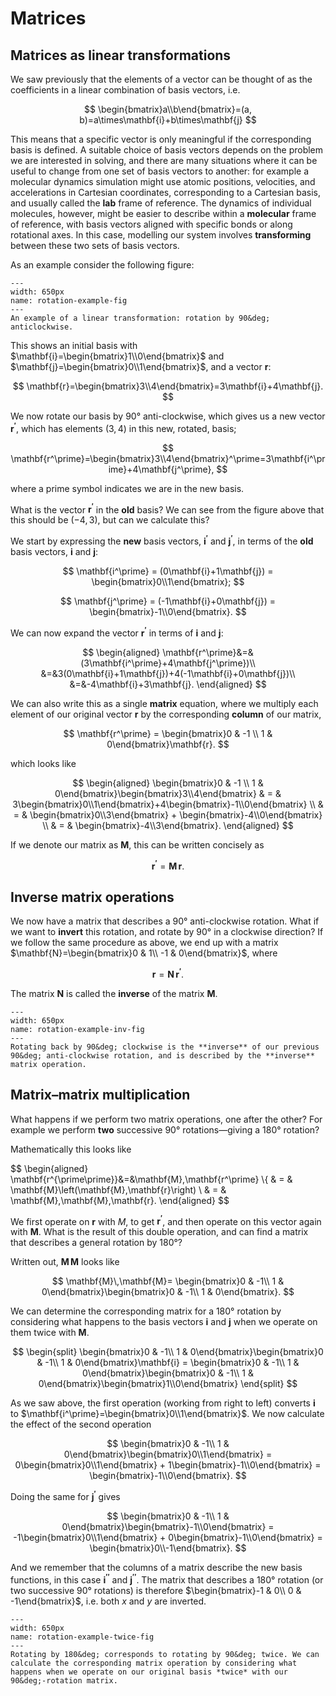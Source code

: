 # Matrices

## Matrices as linear transformations

We saw previously that the elements of a vector can be thought of as the coefficients in a linear combination of basis vectors, i.e. 

$$
\begin{bmatrix}a\\b\end{bmatrix}=(a, b)=a\times\mathbf{i}+b\times\mathbf{j}
$$

This means that a specific vector is only meaningful if the corresponding basis is defined. A suitable choice of basis vectors depends on the problem we are interested in solving, and there are many situations where it can be useful to change from one set of basis vectors to another: for example a molecular dynamics simulation might use atomic positions, velocities, and accelerations in Cartesian coordinates, corresponding to a Cartesian basis, and usually called the **lab** frame of reference. The dynamics of individual molecules, however, might be easier to describe within a **molecular** frame of reference, with basis vectors aligned with specific bonds or along rotational axes. In this case, modelling our system involves **transforming** between these two sets of basis vectors.

As an example consider the following figure:

```{figure} ./figures/vectors_and_matrices/rotation_example.svg
---
width: 650px
name: rotation-example-fig
---
An example of a linear transformation: rotation by 90&deg; anticlockwise.
```

This shows an initial basis with $\mathbf{i}=\begin{bmatrix}1\\0\end{bmatrix}$ and $\mathbf{j}=\begin{bmatrix}0\\1\end{bmatrix}$, and a vector $\mathbf{r}$:

$$
\mathbf{r}=\begin{bmatrix}3\\4\end{bmatrix}=3\mathbf{i}+4\mathbf{j}. 
$$

We now rotate our basis by 90&deg; anti-clockwise, which gives us a new vector $\mathbf{r^\prime}$, which has elements $(3,4)$ in this new, rotated, basis;

$$
\mathbf{r^\prime}=\begin{bmatrix}3\\4\end{bmatrix}^\prime=3\mathbf{i^\prime}+4\mathbf{j^\prime},
$$

where a prime symbol indicates we are in the new basis.

What is the vector $\mathbf{r^\prime}$ in the **old** basis? We can see from the figure above that this should be $(-4,3)$, but can we calculate this?

We start by expressing the **new** basis vectors, $\mathbf{i^\prime}$ and $\mathbf{j^\prime}$, in terms of the **old** basis vectors, $\mathbf{i}$ and $\mathbf{j}$:

$$
\mathbf{i^\prime} = (0\mathbf{i}+1\mathbf{j}) = \begin{bmatrix}0\\1\end{bmatrix};
$$

$$
\mathbf{j^\prime} = (-1\mathbf{i}+0\mathbf{j}) = \begin{bmatrix}-1\\0\end{bmatrix}.
$$

We can now expand the vector $\mathbf{r^\prime}$ in terms of $\mathbf{i}$ and $\mathbf{j}$:

$$
\begin{aligned}
\mathbf{r^\prime}&=&(3\mathbf{i^\prime}+4\mathbf{j^\prime})\\
               &=&3(0\mathbf{i}+1\mathbf{j})+4(-1\mathbf{i}+0\mathbf{j})\\
               &=&-4\mathbf{i}+3\mathbf{j}.
\end{aligned}
$$

We can also write this as a single **matrix** equation, where we multiply each element of our original vector $\mathbf{r}$ by the corresponding **column** of our matrix,

$$
\mathbf{r^\prime} = \begin{bmatrix}0 & -1 \\ 1 & 0\end{bmatrix}\mathbf{r}.
$$

which looks like

$$
\begin{aligned}
\begin{bmatrix}0 & -1 \\ 1 & 0\end{bmatrix}\begin{bmatrix}3\\4\end{bmatrix} & = & 3\begin{bmatrix}0\\1\end{bmatrix}+4\begin{bmatrix}-1\\0\end{bmatrix} \\
  & = & \begin{bmatrix}0\\3\end{bmatrix} + \begin{bmatrix}-4\\0\end{bmatrix} \\
  & = & \begin{bmatrix}-4\\3\end{bmatrix}.
\end{aligned}
$$

If we denote our matrix as $\mathbf{M}$, this can be written concisely as

$$
\mathbf{r^\prime} = \mathbf{M}\,\mathbf{r}.
$$

## Inverse matrix operations

We now have a matrix that describes a 90&deg; anti-clockwise rotation. What if we want to **invert** this rotation, and rotate by 90&deg; in a clockwise direction? If we follow the same procedure as above, we end up with a matrix $\mathbf{N}=\begin{bmatrix}0 & 1\\ -1 & 0\end{bmatrix}$, where

$$
\mathbf{r} = \mathbf{N}\,\mathbf{r^\prime}.
$$

The matrix $\mathbf{N}$ is called the **inverse** of the matrix $\mathbf{M}$.

```{figure} ./figures/vectors_and_matrices/rotation_example_inv.svg 
---
width: 650px
name: rotation-example-inv-fig
---
Rotating back by 90&deg; clockwise is the **inverse** of our previous 90&deg; anti-clockwise rotation, and is described by the **inverse** matrix operation.
```

## Matrix&ndash;matrix multiplication

What happens if we perform two matrix operations, one after the other? For example we perform **two** successive 90&deg; rotations&mdash;giving a 180&deg; rotation?

Mathematically this looks like

$$
\begin{aligned}
\mathbf{r^{\prime\prime}}&=&\mathbf{M}\,\mathbf{r^\prime} \\{
& = & \mathbf{M}\left(\mathbf{M}\,\mathbf{r}\right) \\
& = & \mathbf{M}\,\mathbf{M}\,\mathbf{r}.
\end{aligned}
$$

We first operate on $\mathbf{r}$ with $M$, to get $\mathbf{r^\prime}$, and then operate on this vector again with $\mathbf{M}$. What is the result of this double operation, and can find a matrix that describes a general rotation by 180&deg;?

Written out, $\mathbf{M}\,\mathbf{M}$ looks like

$$
\mathbf{M}\,\mathbf{M}= \begin{bmatrix}0 & -1\\ 1 & 0\end{bmatrix}\begin{bmatrix}0 & -1\\ 1 & 0\end{bmatrix}.
$$

We can determine the corresponding matrix for a 180&deg; rotation by considering what happens to the basis vectors $\mathbf{i}$ and $\mathbf{j}$ when we operate on them twice with $\mathbf{M}$.

$$
\begin{split}
\begin{bmatrix}0 & -1\\ 1 & 0\end{bmatrix}\begin{bmatrix}0 & -1\\ 1 & 0\end{bmatrix}\mathbf{i} = \begin{bmatrix}0 & -1\\ 1 & 0\end{bmatrix}\begin{bmatrix}0 & -1\\ 1 & 0\end{bmatrix}\begin{bmatrix}1\\0\end{bmatrix}
\end{split}
$$

As we saw above, the first operation (working from right to left) converts $\mathbf{i}$ to $\mathbf{i^\prime}=\begin{bmatrix}0\\1\end{bmatrix}$. We now calculate the effect of the second operation

$$
\begin{bmatrix}0 & -1\\ 1 & 0\end{bmatrix}\begin{bmatrix}0\\1\end{bmatrix} = 0\begin{bmatrix}0\\1\end{bmatrix} + 1\begin{bmatrix}-1\\0\end{bmatrix} = \begin{bmatrix}-1\\0\end{bmatrix}.
$$

Doing the same for $\mathbf{j^\prime}$ gives

$$
\begin{bmatrix}0 & -1\\ 1 & 0\end{bmatrix}\begin{bmatrix}-1\\0\end{bmatrix} = -1\begin{bmatrix}0\\1\end{bmatrix} + 0\begin{bmatrix}-1\\0\end{bmatrix} = \begin{bmatrix}0\\-1\end{bmatrix}.
$$

And we remember that the columns of a matrix describe the new basis functions, in this case $\mathbf{i^{\prime\prime}}$ and $\mathbf{j^{\prime\prime}}$. The matrix that describes a 180&deg; rotation (or two successive 90&deg; rotations) is therefore $\begin{bmatrix}-1 & 0\\ 0 & -1\end{bmatrix}$, i.e. both $x$ and $y$ are inverted.

```{figure} ./figures/vectors_and_matrices/rotation_example_twice.svg
---
width: 650px
name: rotation-example-twice-fig
---
Rotating by 180&deg; corresponds to rotating by 90&deg; twice. We can calculate the corresponding matrix operation by considering what happens when we operate on our original basis *twice* with our 90&deg;-rotation matrix.
```
